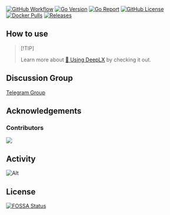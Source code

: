 <!--
 * @Author: Vincent Young
 * @Date: 2022-10-18 07:32:29
 * @LastEditors: Vincent Yang
 * @LastEditTime: 2024-11-30 19:48:00
 * @FilePath: /DeepLX/README.md
 * @Telegram: https://t.me/missuo
 * 
 * Copyright © 2022 by Vincent, All Rights Reserved. 
-->

[![GitHub Workflow][1]](https://github.com/OwO-Network/DeepLX/actions)
[![Go Version][2]](https://github.com/OwO-Network/DeepLX/blob/main/go.mod)
[![Go Report][3]](https://goreportcard.com/badge/github.com/OwO-Network/DeepLX)
[![GitHub License][4]](https://github.com/OwO-Network/DeepLX/blob/main/LICENSE)
[![Docker Pulls][5]](https://hub.docker.com/r/missuo/deeplx)
[![Releases][6]](https://github.com/OwO-Network/DeepLX/releases)

[1]: https://img.shields.io/github/actions/workflow/status/OwO-Network/DeepLX/release.yaml?logo=github
[2]: https://img.shields.io/github/go-mod/go-version/OwO-Network/DeepLX?logo=go
[3]: https://goreportcard.com/badge/github.com/OwO-Network/DeepLX
[4]: https://img.shields.io/github/license/OwO-Network/DeepLX
[5]: https://img.shields.io/docker/pulls/missuo/deeplx?logo=docker
[6]: https://img.shields.io/github/v/release/OwO-Network/DeepLX?logo=smartthings

## How to use

> \[!TIP]
>
> Learn more about [📘 Using DeepLX](https://deeplx.owo.network) by checking it out.

## Discussion Group
[Telegram Group](https://t.me/+8KDGHKJCxEVkNzll)

## Acknowledgements

### Contributors

<a href="https://github.com/OwO-Network/DeepLX/graphs/contributors">
  <img src="https://contrib.rocks/image?repo=OwO-Network/DeepLX&anon=0" />
</a>

## Activity
![Alt](https://repobeats.axiom.co/api/embed/5f473f85db27cb30028a2f3db7a560f3577a4860.svg "Repobeats analytics image")

## License
[![FOSSA Status](https://app.fossa.com/api/projects/git%2Bgithub.com%2FOwO-Network%2FDeepLX.svg?type=large)](https://app.fossa.com/projects/git%2Bgithub.com%2FOwO-Network%2FDeepLX?ref=badge_large)
